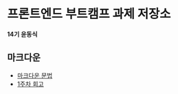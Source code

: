 # 프론트엔드 부트캠프 과제 저장소

**14기 윤동식**

## 마크다운

- [마크다운 문법](./src/md/markdown.md)
- [1주차 회고](./src/md/week1-retrospect.md)
